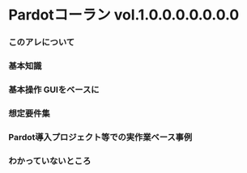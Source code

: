 # Pardotコーラン vol.1.0.0.0.0.0.0.0

### このアレについて

### 基本知識

### 基本操作 GUIをベースに

### 想定要件集

### Pardot導入プロジェクト等での実作業ベース事例

### わかっていないところ
